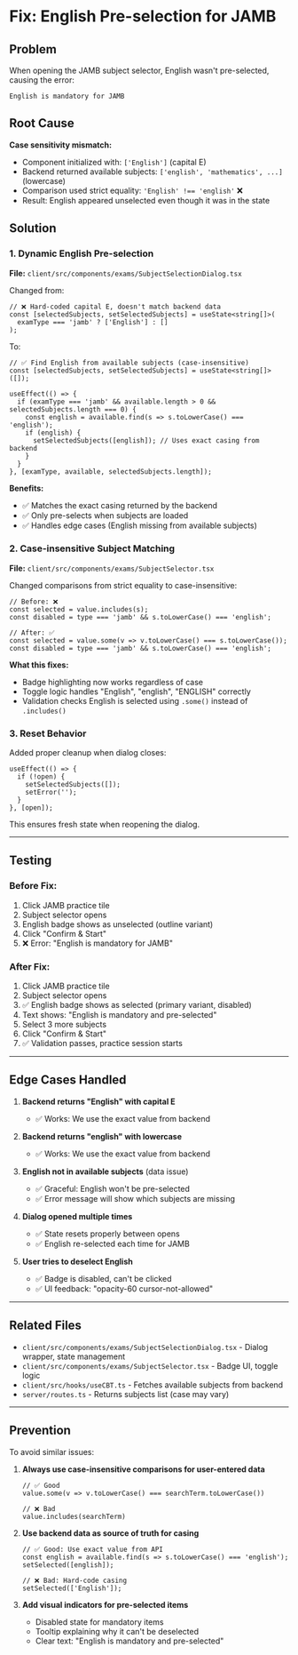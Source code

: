 # Fix: English Pre-selection for JAMB

## Problem
When opening the JAMB subject selector, English wasn't pre-selected, causing the error:
```
English is mandatory for JAMB
```

## Root Cause
**Case sensitivity mismatch:**
- Component initialized with: `['English']` (capital E)
- Backend returned available subjects: `['english', 'mathematics', ...]` (lowercase)
- Comparison used strict equality: `'English' !== 'english'` ❌
- Result: English appeared unselected even though it was in the state

## Solution

### 1. Dynamic English Pre-selection
**File:** `client/src/components/exams/SubjectSelectionDialog.tsx`

Changed from:
```tsx
// ❌ Hard-coded capital E, doesn't match backend data
const [selectedSubjects, setSelectedSubjects] = useState<string[]>(
  examType === 'jamb' ? ['English'] : []
);
```

To:
```tsx
// ✅ Find English from available subjects (case-insensitive)
const [selectedSubjects, setSelectedSubjects] = useState<string[]>([]);

useEffect(() => {
  if (examType === 'jamb' && available.length > 0 && selectedSubjects.length === 0) {
    const english = available.find(s => s.toLowerCase() === 'english');
    if (english) {
      setSelectedSubjects([english]); // Uses exact casing from backend
    }
  }
}, [examType, available, selectedSubjects.length]);
```

**Benefits:**
- ✅ Matches the exact casing returned by the backend
- ✅ Only pre-selects when subjects are loaded
- ✅ Handles edge cases (English missing from available subjects)

### 2. Case-insensitive Subject Matching
**File:** `client/src/components/exams/SubjectSelector.tsx`

Changed comparisons from strict equality to case-insensitive:

```tsx
// Before: ❌
const selected = value.includes(s);
const disabled = type === 'jamb' && s.toLowerCase() === 'english';

// After: ✅
const selected = value.some(v => v.toLowerCase() === s.toLowerCase());
const disabled = type === 'jamb' && s.toLowerCase() === 'english';
```

**What this fixes:**
- Badge highlighting now works regardless of case
- Toggle logic handles "English", "english", "ENGLISH" correctly
- Validation checks English is selected using `.some()` instead of `.includes()`

### 3. Reset Behavior
Added proper cleanup when dialog closes:
```tsx
useEffect(() => {
  if (!open) {
    setSelectedSubjects([]);
    setError('');
  }
}, [open]);
```

This ensures fresh state when reopening the dialog.

---

## Testing

### Before Fix:
1. Click JAMB practice tile
2. Subject selector opens
3. English badge shows as unselected (outline variant)
4. Click "Confirm & Start"
5. ❌ Error: "English is mandatory for JAMB"

### After Fix:
1. Click JAMB practice tile
2. Subject selector opens
3. ✅ English badge shows as selected (primary variant, disabled)
4. Text shows: "English is mandatory and pre-selected"
5. Select 3 more subjects
6. Click "Confirm & Start"
7. ✅ Validation passes, practice session starts

---

## Edge Cases Handled

1. **Backend returns "English" with capital E**
   - ✅ Works: We use the exact value from backend

2. **Backend returns "english" with lowercase**
   - ✅ Works: We use the exact value from backend

3. **English not in available subjects** (data issue)
   - ✅ Graceful: English won't be pre-selected
   - ✅ Error message will show which subjects are missing

4. **Dialog opened multiple times**
   - ✅ State resets properly between opens
   - ✅ English re-selected each time for JAMB

5. **User tries to deselect English**
   - ✅ Badge is disabled, can't be clicked
   - ✅ UI feedback: "opacity-60 cursor-not-allowed"

---

## Related Files

- `client/src/components/exams/SubjectSelectionDialog.tsx` - Dialog wrapper, state management
- `client/src/components/exams/SubjectSelector.tsx` - Badge UI, toggle logic
- `client/src/hooks/useCBT.ts` - Fetches available subjects from backend
- `server/routes.ts` - Returns subjects list (case may vary)

---

## Prevention

To avoid similar issues:

1. **Always use case-insensitive comparisons for user-entered data**
   ```tsx
   // ✅ Good
   value.some(v => v.toLowerCase() === searchTerm.toLowerCase())
   
   // ❌ Bad
   value.includes(searchTerm)
   ```

2. **Use backend data as source of truth for casing**
   ```tsx
   // ✅ Good: Use exact value from API
   const english = available.find(s => s.toLowerCase() === 'english');
   setSelected([english]);
   
   // ❌ Bad: Hard-code casing
   setSelected(['English']);
   ```

3. **Add visual indicators for pre-selected items**
   - Disabled state for mandatory items
   - Tooltip explaining why it can't be deselected
   - Clear text: "English is mandatory and pre-selected"
